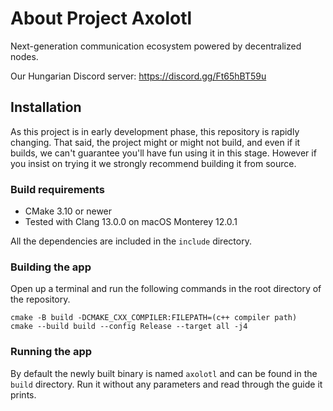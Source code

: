 # About Project Axolotl

Next-generation communication ecosystem powered by decentralized nodes.

Our Hungarian Discord server: https://discord.gg/Ft65hBT59u

## Installation

As this project is in early development phase, this repository is rapidly changing. That said, the project might or might not build, and even if it builds, we can't guarantee you'll have fun using it in this stage. However if you insist on trying it we strongly recommend building it from source.

### Build requirements

- CMake 3.10 or newer
- Tested with Clang 13.0.0 on macOS Monterey 12.0.1

All the dependencies are included in the `include` directory.

### Building the app

Open up a terminal and run the following commands in the root directory of the repository.

```
cmake -B build -DCMAKE_CXX_COMPILER:FILEPATH=(c++ compiler path)
cmake --build build --config Release --target all -j4
```

### Running the app

By default the newly built binary is named `axolotl` and can be found in the `build` directory. Run it without any parameters and read through the guide it prints.
